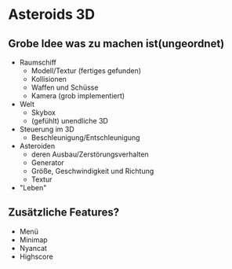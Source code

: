# Asteroids 3D

## Grobe Idee was zu machen ist(ungeordnet)
- Raumschiff
    - Modell/Textur (fertiges gefunden)
    - Kollisionen
    - Waffen und Schüsse
    - Kamera (grob implementiert)
- Welt
    - Skybox
    - (gefühlt) unendliche 3D 
- Steuerung im 3D
    - Beschleunigung/Entschleunigung
- Asteroiden 
    - deren Ausbau/Zerstörungsverhalten
    - Generator
    - Größe, Geschwindigkeit und Richtung
    - Textur
- "Leben"



## Zusätzliche Features?
- Menü
- Minimap
- Nyancat
- Highscore
